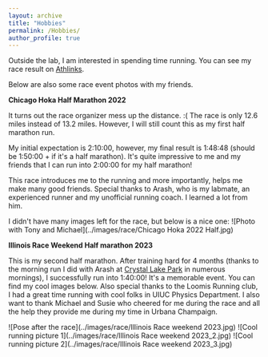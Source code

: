 ```yaml
---
layout: archive
title: "Hobbies"
permalink: /Hobbies/
author_profile: true
---
```

Outside the lab, I am interested in spending time running. You can see my race result on [Athlinks](https://www.athlinks.com/athletes/494795677).

Below are also some race event photos with my friends.


**Chicago Hoka Half Marathon 2022** 

It turns out the race organizer mess up the distance. :( The race is only 12.6 miles instead of 13.2 miles. However, I will still count this as my first half marathon run.

My initial expectation is 2:10:00, however, my final result is 1:48:48 (should be 1:50:00 + if it's a half marathon). It's quite impressive to me and my friends that I can run into 2:00:00 for my half marathon!

This race introduces me to the running and more importantly, helps me make many good friends. Special thanks to Arash, who is my labmate, an experienced runner and my unofficial running coach. I learned a lot from him.

I didn't have many images left for the race, but below is a nice one:
![Photo with Tony and Michael](../images/race/Chicago Hoka 2022 Half.jpg)


**Illinois Race Weekend Half marathon 2023**

This is my second half marathon. After training hard for 4 months (thanks to the morning run I did with Arash at [Crystal Lake Park](https://www.google.com/maps/place/Crystal+Lake+Park/@40.1230726,-88.2115754,17z/data=!3m1!4b1!4m6!3m5!1s0x880cd779f38e23c7:0xaa05747e26c14d67!8m2!3d40.1230726!4d-88.2090005!16s%2Fg%2F1hc33f862?entry=ttu) in numerous mornings),
I successfully run into 1:40:00! It's a memorable event. You can find my cool images below. Also special thanks to the Loomis Running club, I had a great time running with cool folks in UIUC Physics Department. I also want to thank Michael and Susie who cheered for me during the race and all the help they provide me during my time in Urbana Champaign.

![Pose after the race](../images/race/Illinois Race weekend 2023.jpg)
![Cool running picture 1](../images/race/Illinois Race weekend 2023_2.jpg)
![Cool running picture 2](../images/race/Illinois Race weekend 2023_3.jpg)

